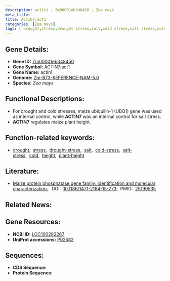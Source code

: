 ```yaml
---
description: actin1 ; Zm00001eb348450 ; Zea mays
meta_title:
title: ACTIN7;act1
categories: [Zea mays]
tags: [ drought,stress,drought stress,salt,cold stress,salt stress,cold,height,plant height ]
---
```


## Gene Details:
- **Gene ID:**	[Zm00001eb348450](https://www.maizegdb.org/gene_center/gene/Zm00001eb348450)
- **Gene Symbol:** ACTIN7;act1
- **Gene Name:** actin1
- **Genome:** [Zm-B73-REFERENCE-NAM-5.0](https://www.maizegdb.org/genome/assembly/Zm-B73-REFERENCE-NAM-5.0)
- **Species:** *Zea mays*

## Functional Descriptions:
   - For drought and cold stresses, maize ubiquilin-1 (UBQ1) gene was used as internal control, while **ACTIN7** was an internal control for salt stress.
   - **ACTIN7** regulates maize plant height.

## Function-related keywords:
- [drought](/tags/drought/),&nbsp;&nbsp;[stress](/tags/stress/),&nbsp;&nbsp;[drought-stress](/tags/drought-stress/),&nbsp;&nbsp;[salt](/tags/salt/),&nbsp;&nbsp;[cold-stress](/tags/cold-stress/),&nbsp;&nbsp;[salt-stress](/tags/salt-stress/),&nbsp;&nbsp;[cold](/tags/cold/),&nbsp;&nbsp;[height](/tags/height/),&nbsp;&nbsp;[plant-height](/tags/plant-height/)

## Literature:
   - [Maize protein phosphatase gene family: identification and molecular characterization.]( https://www.ncbi.nlm.nih.gov/pmc/articles/PMC4169795/).&nbsp;&nbsp;DOI:&nbsp;&nbsp;[10.1186/1471-2164-15-773](https://www.ncbi.nlm.nih.gov/pmc/articles/PMC4169795/);&nbsp;&nbsp;PMID:&nbsp;&nbsp;[25199535](https://pubmed.ncbi.nlm.nih.gov/25199535/)

## Related News:

## Gene Resources:
- **NCBI ID:** [LOC100282267](https://www.ncbi.nlm.nih.gov/gene/?term=LOC100282267)
- **UniProt accessions:** [P02582](https://www.uniprot.org/uniprotkb/P02582/entry)



## Sequences:
- **CDS Sequence:**
- **Protein Sequence:**
